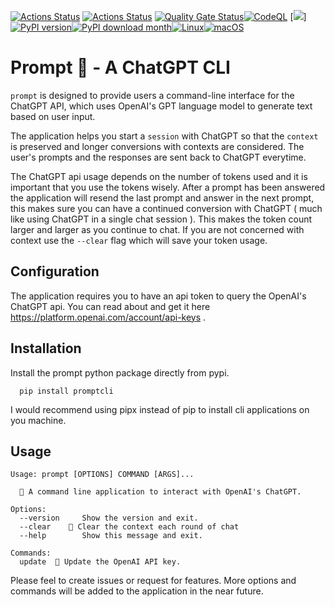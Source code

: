 [![Actions Status](https://github.com/raiyanyahya/prompt/workflows/Build%20Test/badge.svg)](https://github.com/raiyanyahya/prompt/actions) [![Actions Status](https://github.com/raiyanyahya/prompt/workflows/Package%20Release/badge.svg)](https://github.com/raiyanyahya/prompt/actions) [![Quality Gate Status](https://sonarcloud.io/api/project_badges/measure?project=raiyanyahya_prompt&metric=alert_status)](https://sonarcloud.io/summary/new_code?id=raiyanyahya_prompt)[![CodeQL](https://github.com/raiyanyahya/prompt/workflows/CodeQL/badge.svg)](https://github.com/raiyanyahya/prompt/actions?query=workflow%3ACodeQL) [![](https://img.shields.io/badge/python-3.6+-blue.svg)] 
[![PyPI version](https://badge.fury.io/py/prompt.png)](https://badge.fury.io/py/prompt)[![PyPI download month](https://img.shields.io/pypi/dm/prompt.svg)](https://pypi.python.org/pypi/promptcli/)[![Linux](https://svgshare.com/i/Zhy.svg)](https://svgshare.com/i/Zhy.svg)[![macOS](https://svgshare.com/i/ZjP.svg)](https://svgshare.com/i/ZjP.svg)

# Prompt 🥝 - A ChatGPT CLI

`prompt` is designed to provide users a command-line interface for the ChatGPT API, which uses OpenAI's GPT language model to generate text based on user input.

The application helps you start a `session` with ChatGPT so that the `context` is preserved and longer conversions with contexts are considered. The user's prompts and the responses are sent back to ChatGPT everytime.

The ChatGPT api usage depends on the number of tokens used and it is important that you use the tokens wisely. After a prompt has been answered the application will resend the last prompt and answer in the next prompt, this makes sure you can have a continued conversion with ChatGPT ( much like using ChatGPT in a single chat session ). This makes the token count larger and larger as you continue to chat. If you are not concerned with context use the `--clear` flag which will save your token usage.

## Configuration

The application requires you to have an api token to query the OpenAI's ChatGPT api. You can read about and get it here https://platform.openai.com/account/api-keys .

## Installation

Install the prompt python package directly from pypi. 

```console
  pip install promptcli
```
I would recommend using pipx instead of pip to install cli applications on you machine.

## Usage

```console
Usage: prompt [OPTIONS] COMMAND [ARGS]...

  🥝 A command line application to interact with OpenAI's ChatGPT.

Options:
  --version     Show the version and exit.
  --clear    🌊 Clear the context each round of chat
  --help        Show this message and exit.

Commands:
  update  🔐 Update the OpenAI API key.
```


Please feel to create issues or request for features. More options and commands will be added to the application in the near future.
